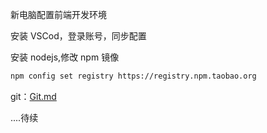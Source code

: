 新电脑配置前端开发环境

安装 VSCod，登录账号，同步配置

安装 nodejs,修改 npm 镜像

```bash
npm config set registry https://registry.npm.taobao.org
```

git：[Git.md](./Git.md)

....待续
